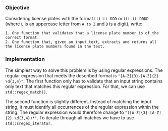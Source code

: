 ### Objective

Considering license plates with the format `LLL-LL DDD` or `LLL-LL DDDD` (where `L` is an uppercase letter from `A to Z` and `D` is a digit), write:

    1. One function that validates that a license plate number is of the correct format.
    2. One function that, given an input text, extracts and returns all the license plate numbers found in the text.

### Implementation

The simplest way to solve this problem is by using regular expressions. The regular expression that meets the described format is `"[A-Z]{3}-[A-Z]{2} \d{3,4}"`. The first function only has to validate that an input string contains only text that matches this regular expression. For that, we can use `std::regex_match()`.

The second function is slightly different. Instead of matching the input string, it must identify all occurrences of the regular expression within the string. The regular expression would therefore change to `"([A-Z]{3}-[A-Z]{2} \d{3,4})*"`. To iterate through all matches we have to use `std::sregex_iterator`.